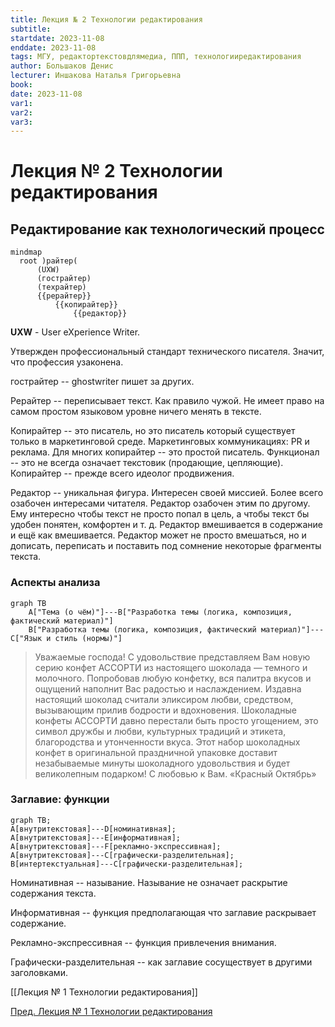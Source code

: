 ```yaml
---
title: Лекция № 2 Технологии редактирования
subtitle:
startdate: 2023-11-08
enddate: 2023-11-08
tags: МГУ, редактортекстовдлямедиа, ППП, технологииредактирования
author: Большаков Денис
lecturer: Иншакова Наталья Григорьевна
book:
date: 2023-11-08
var1:
var2:
var3:
---
```

# Лекция № 2 Технологии редактирования


## Редактирование как технологический процесс

<!---
```
```mermaid
	graph LR;
		A[райтер]---B[UXW];
		A[райтер]---С[гострайтер];
		A[райтер]---D[техрайтер];
		A[райтер]---E[рерайтер];
		E[рерайтер]---F[копирайтер];
		F[копирайтер]---H[редактор];
```
-->

```mermaid
mindmap
  root )райтер(
	  (UXW)
	  (гострайтер)
	  (техрайтер)
	  {{рерайтер}}
		  {{копирайтер}}
			  {{редактор}}
```



**UXW** - User eXperience Writer.  

Утвержден профессиональный стандарт технического писателя. Значит, что профессия узаконена. 

гострайтер -- ghostwriter пишет за других. 

Рерайтер -- переписывает текст. Как правило чужой.  Не имеет право на самом простом языковом уровне ничего менять в тексте. 

Копирайтер -- это писатель, но это писатель который существует только в маркетинговой среде. Маркетинговых коммуникациях: PR  и реклама. Для многих копирайтер -- это простой писатель.  Функционал -- это не всегда означает текстовик (продающие, цепляющие). Копирайтер -- прежде всего идеолог продвижения. 

Редактор -- уникальная фигура. Интересен своей миссией. Более всего озабочен интересами читателя. Редактор озабочен этим по другому. Ему интересно чтобы текст не просто попал в цель, а чтобы текст бы удобен понятен, комфортен и т. д. Редактор вмешивается в содержание и ещё как вмешивается. Редактор может не просто вмешаться, но и дописать, переписать и поставить под сомнение некоторые фрагменты текста. 


### Аспекты анализа
```mermaid
graph TB
	A["Тема (о чём)"]---B["Разработка темы (логика, композиция, фактический материал)"]
	B["Разработка темы (логика, композиция, фактический материал)"]---C["Язык и стиль (нормы)"]
```



>Уважаемые господа!
>С удовольствие представляем Вам новую серию конфет АССОРТИ из настоящего шоколада — темного и молочного.
>Попробовав любую конфетку, вся палитра вкусов и ощущений наполнит Вас радостью и наслаждением.
> Издавна настоящий шоколад считали эликсиром любви, средством, вызывающим прилив бодрости и вдохновения.
> Шоколадные конфеты АССОРТИ давно перестали быть просто угощением, это символ дружбы и любви, культурных традиций и этикета, благородства и утонченности вкуса.
> Этот набор шоколадных конфет в оригинальной праздничной упаковке доставит незабываемые минуты шоколадного удовольствия и будет великолепным подарком!
> С любовью к Вам. «Красный Октябрь»



### Заглавие: функции

```mermaid
graph TB;
A[внутритекстовая]---D[номинативная];
A[внутритекстовая]---E[информативная];
A[внутритекстовая]---F[рекламно-экспрессивная];
A[внутритекстовая]---C[графически-разделительная];
B[интертекстуальная]---C[графически-разделительная];
```



Номинативная -- называние. Называние не означает раскрытие содержания текста.

Информативная -- функция предполагающая что заглавие раскрывает содержание. 

Рекламно-экспрессивная -- функция привлечения внимания. 

Графически-разделительная -- как заглавие сосуществует в другими заголовками.  

[[Лекция № 1 Технологии редактирования]]

[Пред. Лекция № 1 Технологии редактирования](https://github.com/denisbolshakoff/MSU/blob/main/Технологии%20редактирования/Лекция%20№%201%20Технологии%20редактирования.md)